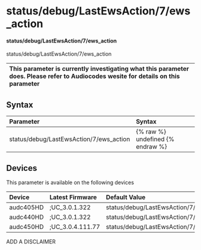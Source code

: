 ﻿---
description: status/debug/LastEwsAction/7/ews_action
search: false
---

# status/debug/LastEwsAction/7/ews_action

#### status/debug/LastEwsAction/7/ews_action

status/debug/LastEwsAction/7/ews_action


| This parameter is currently investigating what this parameter does. Please refer to Audiocodes wesite for details on this parameter | 
| :--- |

## Syntax
| Parameter | Syntax |
| :--- | :--- |
|status/debug/LastEwsAction/7/ews_action | {% raw %} undefined {% endraw %}|

## Devices
This parameter is available on the following devices

| Device | Latest Firmware | Default Value |
|:---|:---|:---|
| audc405HD | ;UC_3.0.1.322 | status/debug/LastEwsAction/7/ews_action= 
| audc440HD | ;UC_3.0.1.322 | status/debug/LastEwsAction/7/ews_action= 
| audc450HD | ;UC_3.0.4.111.77 | status/debug/LastEwsAction/7/ews_action= 

ADD A DISCLAIMER
